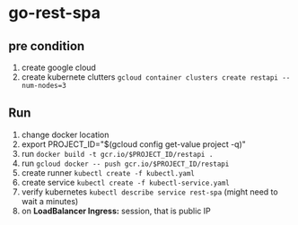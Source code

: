 # go-rest-spa

## pre condition

1. create google cloud 
2. create kubernete clutters `gcloud container clusters create restapi --num-nodes=3`

## Run

1. change docker location 
2. export PROJECT_ID="$(gcloud config get-value project -q)"
3. run `docker build -t gcr.io/$PROJECT_ID/restapi .`
4. run `gcloud docker -- push gcr.io/$PROJECT_ID/restapi`
5. create runner `kubectl create -f kubectl.yaml`
6. create service `kubectl create -f kubectl-service.yaml`
7. verify kubernetes `kubectl describe service rest-spa` (might need to wait a minutes)
8. on **LoadBalancer Ingress:** session, that is public IP
